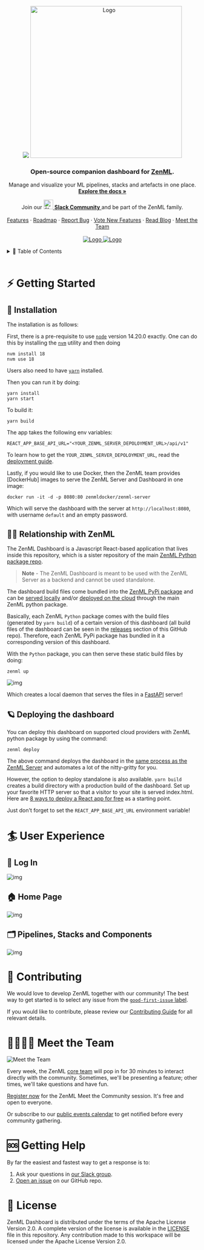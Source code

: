 <!-- PROJECT LOGO -->
<br />
<div align="center">
  <img referrerpolicy="no-referrer-when-downgrade" src="https://static.scarf.sh/a.png?x-pxid=24a6ae7a-e650-4f01-97db-c05083f2181c" />
  <a href="https://zenml.io">
    <img src="assets/zenml-dashboard-logo.gif" alt="Logo" width="400">
  </a>

  <h3 align="center">Open-source companion dashboard for
   <a href="https://github.com/zenml-io/zenml">ZenML</a>.
  </h3>
  
  <p align="center">
    Manage and visualize your ML pipelines, stacks and artefacts in one place.
    <br />
    <a href="https://docs.zenml.io/"><strong>Explore the docs »</strong></a>
    <br />
    <div align="center">
      Join our <a href="https://zenml.io/slack-invite" target="_blank">
      <img width="25" src="https://cdn3.iconfinder.com/data/icons/logos-and-brands-adobe/512/306_Slack-512.png" alt="Slack"/>
    <b>Slack Community</b> </a> and be part of the ZenML family.
    </div>
    <br />
    <a href="https://zenml.io/features">Features</a>
    ·
    <a href="https://zenml.io/roadmap">Roadmap</a>
    ·
    <a href="https://github.com/zenml-io/zenml-dashboard/issues">Report Bug</a>
    ·
    <a href="https://zenml.io/discussion">Vote New Features</a>
    ·
    <a href="https://blog.zenml.io/">Read Blog</a>
    ·
    <a href="#-meet-the-team">Meet the Team</a>
    <br />
    <br />
    <a href="https://www.linkedin.com/company/zenml/">
    <img src="https://img.shields.io/badge/-LinkedIn-black.svg?style=for-the-badge&logo=linkedin&colorB=555" alt="Logo">
    </a>
    <a href="https://twitter.com/zenml_io">
    <img src="https://img.shields.io/badge/-Twitter-black.svg?style=for-the-badge&logo=twitter&colorB=555" alt="Logo">
    </a>
  </p>
</div>

<!-- TABLE OF CONTENTS -->
<details>
  <summary>🏁 Table of Contents</summary>
  <ol>
    <li>
      <a href="#-getting-started">⚡ Getting Started</a>
      <ul>
        <li><a href="#-installation">🔋 Installation</a></li>
        <li><a href="#-relationship-with-zenml">👨‍👦 Relationship with ZenML</a></li>
        <li><a href="#-deploying-the-dashboard">🪐 Deploying the dashboard</a></li>
      </ul>
    </li>
    <li>
    <a href="#-user-experience">🏄 User Experience</a>
    <ul>
        <li><a href="#-log-in">🔐 Log In</a></li>
        <li><a href="#-home-page">🏠 Home Page</a></li>
        <li><a href="#-pipelines-stacks-and-components">🗂 Pipelines, Stacks, and Components</a></li>
      </ul>
    </li>
    <li><a href="#-contributing">🙌 Contributing</a></li>
    <li><a href="#-meet-the-team">👩‍👩‍👧‍👦 Meet the Team</a></li>
    <li><a href="#-getting-help">🆘 Getting Help</a></li>
    <li><a href="#-license">📜 License</a></li>
  </ol>
</details>

<br />

# ⚡ Getting Started

## 🔋 Installation

The installation is as follows:

First, there is a pre-requisite to use [`node`](https://www.npmjs.com/) version 14.20.0 exactly. One can do this by installing the [`nvm`](https://github.com/nvm-sh/nvm) utility and then doing

```
nvm install 18
nvm use 18
```

Users also need to have [`yarn`](https://yarnpkg.com/) installed.

Then you can run it by doing:

```
yarn install
yarn start
```

To build it:

```
yarn build
```

The app takes the following env variables:

```
REACT_APP_BASE_API_URL="<YOUR_ZENML_SERVER_DEPOLOYMENT_URL>/api/v1"
```

To learn how to get the `YOUR_ZENML_SERVER_DEPOLOYMENT_URL`, read the [deployment guide](https://docs.zenml.io/user-guide/starter-guide/switch-to-production).

Lastly, if you would like to use Docker, then the ZenML team provides [DockerHub] images to serve the ZenML Server and Dashboard in one image:

```shell
docker run -it -d -p 8080:80 zenmldocker/zenml-server
```

Which will serve the dashboard with the server at `http://localhost:8080`, with username `default` and an empty password.

## 👨‍👦 Relationship with ZenML

The ZenML Dashboard is a Javascript React-based application that lives inside this repository, which is a sister repository of the main [ZenML Python package repo](https://github.com/zenml-io/zenml).

> **Note** - The ZenML Dashboard is meant to be used with the ZenML Server as a backend and cannot be used standalone.

The dashboard build files come bundled into the [ZenML PyPi package](https://pypi.org/workspace/zenml/) and can be [served locally](https://docs.zenml.io/user-guide/starter-guide#explore-the-dashboard) and/or [deployed on the cloud](https://docs.zenml.io) through the main ZenML python package.

Basically, each ZenML `Python` package comes with the build files (generated by `yarn build`) of a certain version of this dashboard (all build files of the dashboard can be seen in the [releases](https://github.com/zenml-io/zenml-dashboard/releases) section of this GitHub repo). Therefore, each ZenML PyPi package has bundled in it a corresponding version of this dashboard.

With the `Python` package, you can then serve these static build files by doing:

```
zenml up
```

![img](./assets/zenml-up.gif)

Which creates a local daemon that serves the files in a [FastAPI](https://github.com/tiangolo/fastapi) server!

## 🪐 Deploying the dashboard

You can deploy this dashboard on supported cloud providers with ZenML python package by using the command:

```
zenml deploy
```

The above command deploys the dashboard in the [same process as the ZenML Server](https://docs.zenml.io/user-guide/starter-guide/switch-to-production) and automates a lot of the nitty-gritty for you.

However, the option to deploy standalone is also available. `yarn build` creates a build directory with a production build of the dashboard. Set up your favorite HTTP server so that a visitor to your site is served index.html. Here are [8 ways to deploy a React app for free](https://blog.logrocket.com/8-ways-deploy-react-app-free/) as a starting point.

Just don't forget to set the `REACT_APP_BASE_API_URL` environment variable!

# 🏄 User Experience

## 🔐 Log In

![img](./assets/screenshot-login.png)

## 🏠 Home Page

![img](./assets/screenshot-home.png)

## 🗂 Pipelines, Stacks and Components

![img](./assets/dashboard.gif)

# 🙌 Contributing

We would love to develop ZenML together with our community! The best way to get
started is to select any issue from the [`good-first-issue`
label](https://github.com/zenml-io/zenml-dashboard/labels/good%20first%20issue).

If you would like to contribute, please review our [Contributing
Guide](CONTRIBUTING.md) for all relevant details.

# 👩‍👩‍👧‍👦 Meet the Team

![Meet the Team](./assets/community_meetup.png)

Every week, the ZenML [core team](https://zenml.io/company#CompanyTeam) will pop in for 30 minutes to interact directly with the community.
Sometimes, we'll be presenting a feature; other times, we'll take questions and have fun.

[Register now](https://zenml.io/meet) for the ZenML Meet the Community session. It's free and open to everyone.

Or subscribe to our [public events calendar](https://calendar.google.com/calendar/u/0/r?cid=Y19iaDJ0Zm44ZzdodXBlbnBzaWplY3UwMmNjZ0Bncm91cC5jYWxlbmRhci5nb29nbGUuY29t) to get notified
before every community gathering.

# 🆘 Getting Help

By far the easiest and fastest way to get a response is to:

1. Ask your questions in [our Slack group](https://zenml.io/slack-invite/).
2. [Open an issue](https://github.com/zenml-io/zenml-dashboard/issues/new/choose) on our GitHub repo.

# 📜 License

ZenML Dashboard is distributed under the terms of the Apache License Version 2.0.
A complete version of the license is available in the [LICENSE](LICENSE) file in
this repository. Any contribution made to this workspace will be licensed under
the Apache License Version 2.0.
